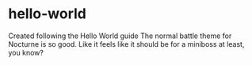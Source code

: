 # hello-world
Created following the Hello World guide
The normal battle theme for Nocturne is so good. Like it feels like it should be for a miniboss at least, you know?
